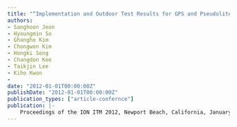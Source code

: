 ```yaml
---
title: "“Implementation and Outdoor Test Results for GPS and Pseudolite System”"
authors:
- Sanghoon Jeon
- Hyoungmin So
- Ghangho Kim
- Chongwon Kim
- Hongki Song
- Changdon Kee
- Taikjin Lee
- Kiho Kwon
- 
date: "2012-01-01T00:00:00Z"
publishDate: "2012-01-01T00:00:00Z"
publication_types: ["article-confernce"]
publication: |-
    Proceedings of the ION ITM 2012, Newport Beach, California, January, 2012
---
```

